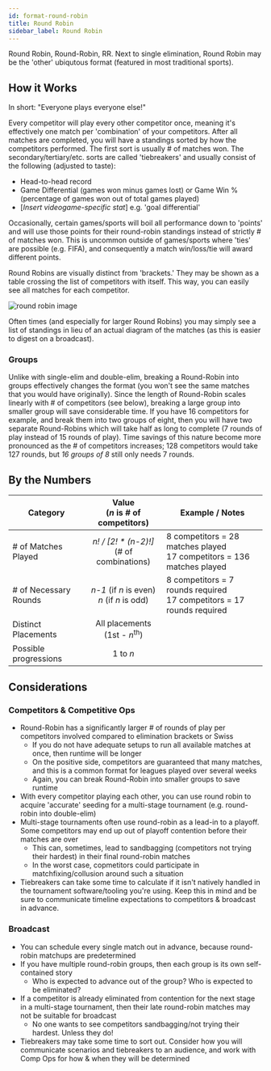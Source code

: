 ```yaml
---
id: format-round-robin
title: Round Robin
sidebar_label: Round Robin
---
```


Round Robin, Round-Robin, RR.
Next to single elimination, Round Robin may be the 'other' ubiqutous format
 (featured in most traditional sports).

## How it Works

In short: "Everyone plays everyone else!"

Every competitor will play every other competitor once, meaning it's effectively one match per 'combination' of your competitors.
After all matches are completed, you will have a standings sorted by how the competitors performed.
The first sort is usually # of matches won.
The secondary/tertiary/etc. sorts are called 'tiebreakers' and usually consist of the following (adjusted to taste):

* Head-to-head record
* Game Differential (games won minus games lost) or Game Win % (percentage of games won out of total games played)
* [*Insert videogame-specific stat*] e.g. 'goal differential'

Occasionally, certain games/sports will boil all performance down to 'points' and will use those points for their round-robin standings instead of strictly # of matches won.
This is uncommon outside of games/sports where 'ties' are possible (e.g. FIFA), and consequently a match win/loss/tie will award different points.

Round Robins are visually distinct from 'brackets.' They may be shown as a table crossing the list of competitors with itself.
This way, you can easily see all matches for each competitor.

![round robin image](https://imgur.com/tjf3iQt.png)

Often times (and especially for larger Round Robins) you may simply see a list of standings in lieu of an actual diagram of the matches (as this is easier to digest on a broadcast).

### Groups

Unlike with single-elim and double-elim, breaking a Round-Robin into groups effectively changes the format (you won't see the same matches that you would have originally).
Since the length of Round-Robin scales linearly with # of competitors (see below), breaking a large group into smaller group will save considerable time.
If you have 16 competitors for example, and break them into two groups of eight, then you will have two separate Round-Robins which will take half as long to complete (7 rounds of play instead of 15 rounds of play).
Time savings of this nature become more pronounced as the # of competitors increases; 128 competitors would take 127 rounds, but *16 groups of 8* still only needs 7 rounds.

## By the Numbers

| Category              |      Value <br />(*n* is # of competitors)                |   Example / Notes |
| -------------         | :-----------:             | ----- |
| # of Matches Played   | *n! / [2! \* (n-2)!]* <br /> (# of combinations)       | 8 competitors = 28 matches played <br />17 competitors = 136 matches played |
| # of Necessary Rounds | *n-1* (if *n* is even) <br />*n* (if *n* is odd)          | 8 competitors = 7 rounds required <br /> 17 competitors = 17 rounds required |
| Distinct Placements   |   All placements <br /> (1st - *n*<sup>th</sup>)       |   |
| Possible progressions | 1 to *n*  |

## Considerations

### Competitors & Competitive Ops

* Round-Robin has a significantly larger # of rounds of play per competitors involved compared to elimination brackets or Swiss
  * If you do not have adequate setups to run all available matches at once, then runtime will be longer
  * On the positive side, competitors are guaranteed that many matches, and this is a common format for leagues played over several weeks
  * Again, you can break Round-Robin into smaller groups to save runtime
* With every competitor playing each other, you can use round robin to acquire 'accurate' seeding for a multi-stage tournament (e.g. round-robin into double-elim)
* Multi-stage tournaments often use round-robin as a lead-in to a playoff. Some competitors may end up out of playoff contention before their matches are over
  * This can, sometimes, lead to sandbagging (competitors not trying their hardest) in their final round-robin matches
  * In the worst case, copmetitors could participate in matchfixing/collusion around such a situation
* Tiebreakers can take some time to calculate if it isn't natively handled in the tournament software/tooling you're using. Keep this in mind and be sure to communicate timeline expectations to competitors & broadcast in advance.

### Broadcast

* You can schedule every single match out in advance, because round-robin matchups are predetermined
* If you have multiple round-robin groups, then each group is its own self-contained story
  * Who is expected to advance out of the group? Who is expected to be eliminated?
* If a competitor is already eliminated from contention for the next stage in a multi-stage tournament, then their late round-robin matches may not be suitable for broadcast
  * No one wants to see competitors sandbagging/not trying their hardest. Unless they do!
* Tiebreakers may take some time to sort out. Consider how you will communicate scenarios and tiebreakers to an audience, and work with Comp Ops for how & when they will be determined
